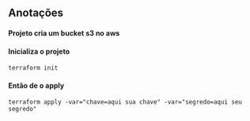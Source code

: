 ## Anotações
#### Projeto cria um bucket s3 no aws

#### Inicializa o projeto
```
terraform init  
```
#### Então de o apply
```
terraform apply -var="chave=aqui sua chave" -var="segredo=aqui seu segredo"
```
 
